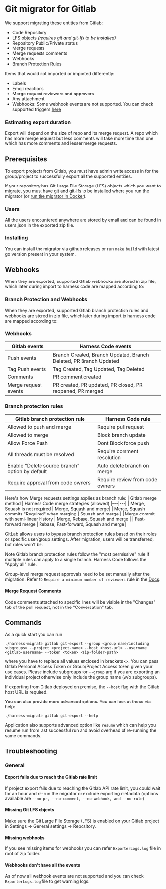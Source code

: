 # Git migrator for Gitlab
We support migrating these entities from Gitlab:
- Code Repository
- LFS objects *(requires [git](https://git-scm.com/book/en/v2/Getting-Started-Installing-Git) and [git-lfs](https://git-lfs.com/) to be installed)*
- Repository Public/Private status
- Merge requests
- Merge requests comments
- Webhooks
- Branch Protection Rules

Items that would not imported or imported differently:
- Labels
- Emoji reactions
- Merge request reviewers and approvers
- Any attachment
- Webhooks: Some webhook events are not supported. You can check supported triggers [here](https://apidocs.harness.io/tag/webhook#operation/createWebhook)

### Estimating export duration
Export will depend on the size of repo and its merge request. A repo which has more merge request but less comments will take more time than one which has more comments and lesser merge requests.

## Prerequisites
To export projects from Gitlab, you must have admin write access in for the group/project to successfully export all the supported entities. 

If your repository has Git Large File Storage (LFS) objects which you want to migrate, you must have [git](https://git-scm.com/book/en/v2/Getting-Started-Installing-Git) and [git-lfs](https://git-lfs.com/) to be installed where you run the migrator (or [run the migrator in Docker](../../README.md#using-docker)).

### Users
All the users encountered anywhere are stored by email and can be found in users.json in the exported zip file.

### Installing
You can install the migrator via github releases or run `make build` with latest go version present in your system.

## Webhooks
When they are exported, supported Gitlab webhooks are stored in zip file, which later during import to harness code are mapped according to:

### Branch Protection and Webhooks
When they are exported, supported Gitlab branch protection rules and webhooks are stored in zip file, which later during import to harness code are mapped according to:

### Webhooks
| Gitlab events | Harness Code events
|---|---|
| Push events |	Branch Created, Branch Updated, Branch Deleted, PR Branch Updated |
| Tag Push events |	Tag Created, Tag Updated, Tag Deleted |
| Comments | PR comment created |
| Merge request events	| PR created, PR updated, PR closed, PR reopened, PR merged  |

### Branch protection rules 
| Gitlab branch protection rule | Harness Code rule
|---|---|
| Allowed to push and merge | Require pull request |
| Allowed to merge | Block branch update |
| Allow Force Push   | Dont Block force push | 
| All threads must be resolved |  Require comment resolution |
| Enable "Delete source branch" option by default |  Auto delete branch on merge |
| Require approval from code owners |  Require review from code owners |

Here's how Merge requests settings applies as branch rule:
| Gitlab merge method | Harness Code merge strategies (allowed)
|---|---|
| Merge, Squash is not required | Merge, Squash and merge|
| Merge, Squash commits "Required" when merging | Squash and merge |
| Merge commit with semi-linear history | Merge, Rebase, Squash and merge |
| Fast-forward merge | Rebase, Fast-forward, Squash and merge |

GitLab allows users to bypass branch protection rules based on their roles or specific user/group settings. After migration, users will be transferred, but roles won’t be. 

Note Gitlab branch protection rules follow the "most permissive" rule if multiple rules can apply to a single branch. Harness Code follows the "Apply all" rule.

Group-level merge request approvals need to be set manually after the migration. Refer to `Require a minimum number of reviewers` rule in the [Docs](https://developer.harness.io/docs/code-repository/config-repos/rules/#available-rules).

#### Merge Request Comments
Code comments attached to specific lines will be visible in the "Changes" tab of the pull request, not in the "Conversation" tab.

## Commands 
As a quick start you can run 
```
./harness-migrate gitlab git-export --group <group name/including subgroups> --project <project-name> --host <host-url> --username <gitlab-username> --token <token> <zip-folder-path> 
```
where you have to replace all values enclosed in brackets `<>`. You can pass Gitlab Personal Access Token or Group/Project Access token given your use cases. Please include subgroups for `--group` arg if you are exporting an individual project otherwise only include the group name (w/o subgroups).

If exporting from Gitlab deployed on premise, the `--host` flag with the Gitlab host URL is required.

You can also provide more advanced options. You can look at those via help: 
```
./harness-migrate gitlab git-export --help
```

Application also supports advanced option like `resume` which can help you resume run from last successful run and avoid overhead of re-running the same commands.

## Troubleshooting
### General
#### Export fails due to reach the Gitlab rate limit
If project export fails due to reaching the Gitlab API rate limit, you could wait for an hour and re-run the migrator or exclude exporting metadata (options available are `--no-pr, --no-comment, --no-webhook, and --no-rule`)

#### Missing Git LFS objects
Make sure the Git Large File Storage (LFS) is enabled on your Gitlab project in Settings -> General settings -> Repository.

#### Missing webhooks
If you see missing items for webhooks you can refer `ExporterLogs.log` file in root of zip folder.

#### Webhooks don't have all the events
As of now all webhook events are not supported and you can check `ExporterLogs.log` file to get warning logs. 